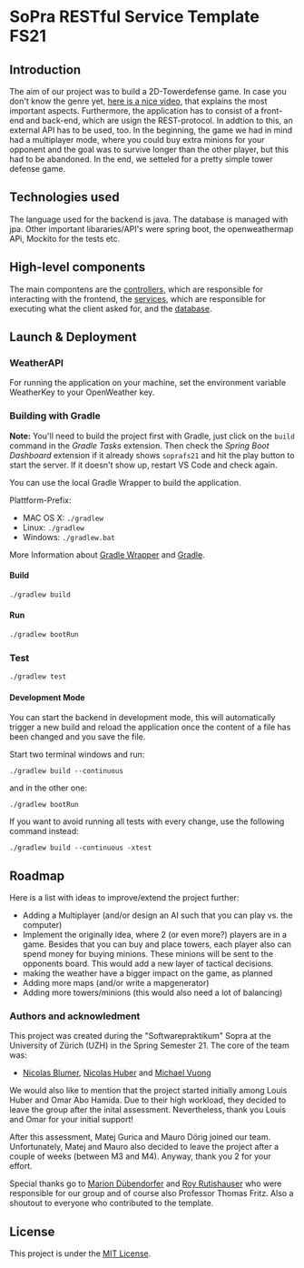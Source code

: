 # SoPra RESTful Service Template FS21


## Introduction
The aim of our project was to build a 2D-Towerdefense game. In case you don't know the genre yet, [here is a nice video](https://datasaurus-rex.com/inspiration/storytelling/tower-defense-games-explained), that explains the most important aspects. Furthermore, the application has to consist of a front-end and back-end, which are usign the REST-protocol. In addtion to this, an external API has to be used, too. In the beginning, the game we had in mind had a multiplayer mode, where you could buy extra minions for your opponent and the goal was to survive longer than the other player, but this had to be abandoned. In the end, we setteled for a pretty simple tower defense game.

##  Technologies used 
The language used for the backend is java. The database is managed with jpa. Other important libararies/API's were spring boot, the openweathermap APi, Mockito for the tests etc.

##  High-level components
The main compontens are the [controllers](https://github.com/sopra-fs21-group-10/td-server/tree/master/src/main/java/ch/uzh/ifi/hase/soprafs21/controller), which are responsible for interacting with the frontend, the [services](https://github.com/sopra-fs21-group-10/td-server/tree/master/src/main/java/ch/uzh/ifi/hase/soprafs21/service), which are responsible for executing what the client asked for, and the [database](https://github.com/sopra-fs21-group-10/td-server/tree/master/src/main/java/ch/uzh/ifi/hase/soprafs21/entity).

## Launch & Deployment
### WeatherAPI
For running the application on your machine, set the environment variable WeatherKey to your OpenWeather key.

### Building with Gradle

**Note:** You'll need to build the project first with Gradle, just click on the `build` command in the _Gradle Tasks_ extension. Then check the _Spring Boot Dashboard_ extension if it already shows `soprafs21` and hit the play button to start the server. If it doesn't show up, restart VS Code and check again.


You can use the local Gradle Wrapper to build the application.

Plattform-Prefix:

-   MAC OS X: `./gradlew`
-   Linux: `./gradlew`
-   Windows: `./gradlew.bat`

More Information about [Gradle Wrapper](https://docs.gradle.org/current/userguide/gradle_wrapper.html) and [Gradle](https://gradle.org/docs/).

#### Build

```bash
./gradlew build
```

#### Run

```bash
./gradlew bootRun
```

### Test

```bash
./gradlew test
```

#### Development Mode

You can start the backend in development mode, this will automatically trigger a new build and reload the application
once the content of a file has been changed and you save the file.

Start two terminal windows and run:

`./gradlew build --continuous`

and in the other one:

`./gradlew bootRun`

If you want to avoid running all tests with every change, use the following command instead:

`./gradlew build --continuous -xtest`

## Roadmap
Here is a list with ideas to improve/extend the project further:
- Adding a Multiplayer (and/or design an AI such that you can play vs. the computer)
- Implement the originally idea, where 2 (or even more?) players are in a game. Besides that you can buy and place towers, each player also can spend money for buying minions. These minions will be sent to the opponents board. This would add a new layer of tactical decisions.
- making the weather have a bigger impact on the game, as planned
- Adding more maps (and/or write a mapgenerator)
- Adding more towers/minions (this would also need a lot of balancing)



### Authors and acknowledment
This project was created during the "Softwarepraktikum" Sopra at the University of Zürich (UZH) in the Spring Semester 21. The core of the team was:
- [Nicolas Blumer](https://github.com/Thahit), [Nicolas Huber](https://github.com/HuberNicolas) and [Michael Vuong](https://github.com/Seouless29)

We would also like to mention that the project started initially among Louis Huber and Omar Abo Hamida. Due to their high workload, they decided to leave the group after the inital assessment. Nevertheless, thank you Louis and Omar for your initial support!

After this assessment, Matej Gurica and Mauro Dörig joined our team. Unfortunately, Matej and Mauro also decided to leave the project after a couple of weeks (between M3 and M4). Anyway, thank you 2 for your effort.

Special thanks go to [Marion Dübendorfer](https://github.com/demaerl) and [Roy Rutishauser](https://github.com/royru) who were responsible for our group and of course also Professor Thomas Fritz. Also a shoutout to everyone who contributed to the template.



## License
This project is under the [MIT License](https://choosealicense.com/licenses/mit/#).
